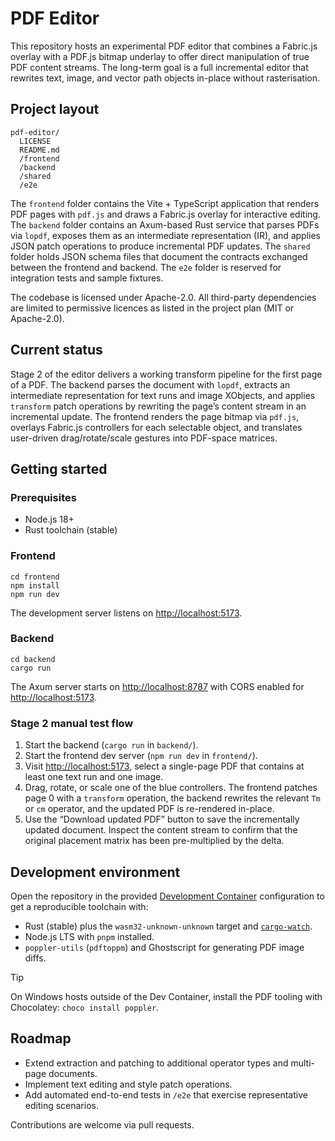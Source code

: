 # PDF Editor

This repository hosts an experimental PDF editor that combines a Fabric.js overlay with a PDF.js bitmap underlay to offer direct manipulation of true PDF content streams. The long-term goal is a full incremental editor that rewrites text, image, and vector path objects in-place without rasterisation.

## Project layout

```
pdf-editor/
  LICENSE
  README.md
  /frontend
  /backend
  /shared
  /e2e
```

The `frontend` folder contains the Vite + TypeScript application that renders PDF pages with `pdf.js` and draws a Fabric.js overlay for interactive editing. The `backend` folder contains an Axum-based Rust service that parses PDFs via `lopdf`, exposes them as an intermediate representation (IR), and applies JSON patch operations to produce incremental PDF updates. The `shared` folder holds JSON schema files that document the contracts exchanged between the frontend and backend. The `e2e` folder is reserved for integration tests and sample fixtures.

The codebase is licensed under Apache-2.0. All third-party dependencies are limited to permissive licences as listed in the project plan (MIT or Apache-2.0).

## Current status

Stage 2 of the editor delivers a working transform pipeline for the first page of a PDF. The backend parses the document with `lopdf`, extracts an intermediate representation for text runs and image XObjects, and applies `transform` patch operations by rewriting the page’s content stream in an incremental update. The frontend renders the page bitmap via `pdf.js`, overlays Fabric.js controllers for each selectable object, and translates user-driven drag/rotate/scale gestures into PDF-space matrices.

## Getting started

### Prerequisites

* Node.js 18+
* Rust toolchain (stable)

### Frontend

```
cd frontend
npm install
npm run dev
```

The development server listens on <http://localhost:5173>.

### Backend

```
cd backend
cargo run
```

The Axum server starts on <http://localhost:8787> with CORS enabled for <http://localhost:5173>.

### Stage 2 manual test flow

1. Start the backend (`cargo run` in `backend/`).
2. Start the frontend dev server (`npm run dev` in `frontend/`).
3. Visit <http://localhost:5173>, select a single-page PDF that contains at least one text run and one image.
4. Drag, rotate, or scale one of the blue controllers. The frontend patches page 0 with a `transform` operation, the backend rewrites the relevant `Tm` or `cm` operator, and the updated PDF is re-rendered in-place.
5. Use the “Download updated PDF” button to save the incrementally updated document. Inspect the content stream to confirm that the original placement matrix has been pre-multiplied by the delta.

## Development environment

Open the repository in the provided [Development Container](https://containers.dev/) configuration to get a reproducible toolchain with:

* Rust (stable) plus the `wasm32-unknown-unknown` target and [`cargo-watch`](https://github.com/watchexec/cargo-watch).
* Node.js LTS with `pnpm` installed.
* `poppler-utils` (`pdftoppm`) and Ghostscript for generating PDF image diffs.

> [!TIP]
> On Windows hosts outside of the Dev Container, install the PDF tooling with Chocolatey: `choco install poppler`.

## Roadmap

* Extend extraction and patching to additional operator types and multi-page documents.
* Implement text editing and style patch operations.
* Add automated end-to-end tests in `/e2e` that exercise representative editing scenarios.

Contributions are welcome via pull requests.
